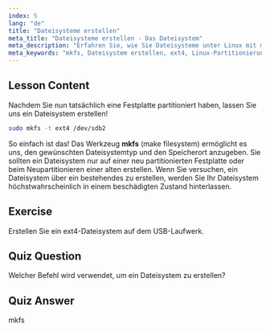 ```yaml
---
index: 5
lang: "de"
title: "Dateisysteme erstellen"
meta_title: "Dateisysteme erstellen - Das Dateisystem"
meta_description: "Erfahren Sie, wie Sie Dateisysteme unter Linux mit mkfs erstellen. Dieser anfängerfreundliche Leitfaden behandelt ext4 und die Festplattenpartitionierung. Beginnen Sie Ihre Linux-Reise!"
meta_keywords: "mkfs, Dateisystem erstellen, ext4, Linux-Partitionierung, Linux-Tutorial, Linux für Anfänger, Festplattenverwaltung, Linux-Leitfaden"
---
```


## Lesson Content

Nachdem Sie nun tatsächlich eine Festplatte partitioniert haben, lassen Sie uns ein Dateisystem erstellen!

```bash
sudo mkfs -t ext4 /dev/sdb2
```

So einfach ist das! Das Werkzeug **mkfs** (make filesystem) ermöglicht es uns, den gewünschten Dateisystemtyp und den Speicherort anzugeben. Sie sollten ein Dateisystem nur auf einer neu partitionierten Festplatte oder beim Neupartitionieren einer alten erstellen. Wenn Sie versuchen, ein Dateisystem über ein bestehendes zu erstellen, werden Sie Ihr Dateisystem höchstwahrscheinlich in einem beschädigten Zustand hinterlassen.

## Exercise

Erstellen Sie ein ext4-Dateisystem auf dem USB-Laufwerk.

## Quiz Question

Welcher Befehl wird verwendet, um ein Dateisystem zu erstellen?

## Quiz Answer

mkfs
